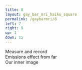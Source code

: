 ```yaml
---
title: 8
layout: gay_bar_mri_haiku_square
permalink: /gaybarmri/8
left: 7
right: 9
up: 1
down: 15
---
```

Measure and record  
Emissions effect from far  
Our inner image
